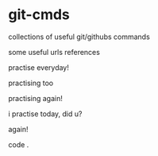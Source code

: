 # git-cmds

collections of useful git/githubs commands

some useful urls references

practise everyday!

practising too

practising again!

i practise today, did u?

again!

code .

